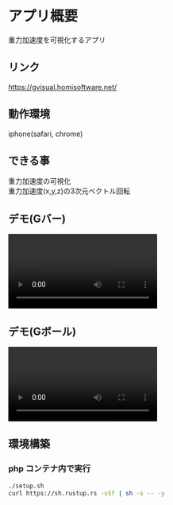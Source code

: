
# アプリ概要
重力加速度を可視化するアプリ

## リンク
https://gvisual.homisoftware.net/

## 動作環境
iphone(safari, chrome)

## できる事
重力加速度の可視化  
重力加速度(x,y,z)の3次元ベクトル回転

## デモ(Gバー)
<video src="https://user-images.githubusercontent.com/72111956/166136026-dba5f1d5-05be-4bd0-8f69-6ac219e26059.mp4"></video>
## デモ(Gボール)
<video src="https://user-images.githubusercontent.com/72111956/166136027-4b5b2504-e547-4496-8a9c-f7cb69f6ff1c.mp4"></video>

## 環境構築
### php コンテナ内で実行

```sh
./setup.sh
curl https://sh.rustup.rs -sSf | sh -s -- -y
```
